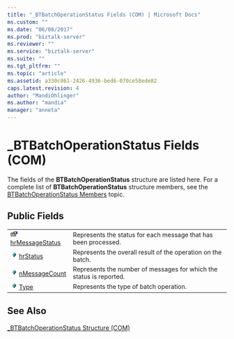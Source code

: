 ```yaml
---
title: "_BTBatchOperationStatus Fields (COM) | Microsoft Docs"
ms.custom: ""
ms.date: "06/08/2017"
ms.prod: "biztalk-server"
ms.reviewer: ""
ms.service: "biztalk-server"
ms.suite: ""
ms.tgt_pltfrm: ""
ms.topic: "article"
ms.assetid: a330c061-2426-4936-bed6-070ce58ede82
caps.latest.revision: 4
author: "MandiOhlinger"
ms.author: "mandia"
manager: "anneta"
---
```

# _BTBatchOperationStatus Fields (COM)
The fields of the **BTBatchOperationStatus** structure are listed here. For a complete list of **BTBatchOperationStatus** structure members, see the [BTBatchOperationStatus Members](../core/btbatchoperationstatus-members-com.md) topic.  
  
## Public Fields  
  
|||  
|-|-|  
|![](../core/media/pubproperty.gif "pubproperty") [hrMessageStatus](../core/btbatchoperationstatus-hrmessagestatus-field-com.md)|Represents the status for each message that has been processed.|  
|![](../core/media/pubfield.gif "pubfield") [hrStatus](../core/btbatchoperationstatus-hrstatus-field-com.md)|Represents the overall result of the operation on the batch.|  
|![](../core/media/pubfield.gif "pubfield") [nMessageCount](../core/btbatchoperationstatus-nmessagecount-field-com.md)|Represents the number of messages for which the status is reported.|  
|![](../core/media/pubfield.gif "pubfield") [Type](../core/btbatchoperationstatus-type-field-com.md)|Represents the type of batch operation.|  
  
## See Also  
 [_BTBatchOperationStatus Structure (COM)](../core/btbatchoperationstatus-structure-com.md)